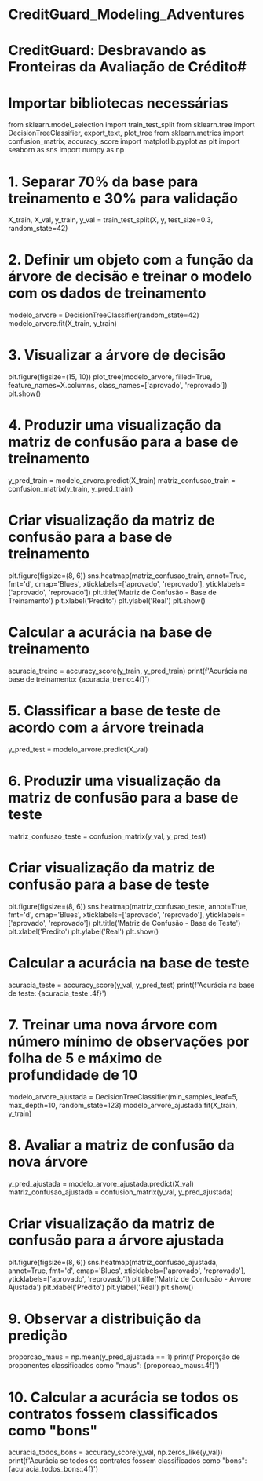 # CreditGuard_Modeling_Adventures

# CreditGuard: Desbravando as Fronteiras da Avaliação de Crédito#

# Importar bibliotecas necessárias
from sklearn.model_selection import train_test_split
from sklearn.tree import DecisionTreeClassifier, export_text, plot_tree
from sklearn.metrics import confusion_matrix, accuracy_score
import matplotlib.pyplot as plt
import seaborn as sns
import numpy as np

# 1. Separar 70% da base para treinamento e 30% para validação
X_train, X_val, y_train, y_val = train_test_split(X, y, test_size=0.3, random_state=42)

# 2. Definir um objeto com a função da árvore de decisão e treinar o modelo com os dados de treinamento
modelo_arvore = DecisionTreeClassifier(random_state=42)
modelo_arvore.fit(X_train, y_train)

# 3. Visualizar a árvore de decisão
plt.figure(figsize=(15, 10))
plot_tree(modelo_arvore, filled=True, feature_names=X.columns, class_names=['aprovado', 'reprovado'])
plt.show()

# 4. Produzir uma visualização da matriz de confusão para a base de treinamento
y_pred_train = modelo_arvore.predict(X_train)
matriz_confusao_train = confusion_matrix(y_train, y_pred_train)

# Criar visualização da matriz de confusão para a base de treinamento
plt.figure(figsize=(8, 6))
sns.heatmap(matriz_confusao_train, annot=True, fmt='d', cmap='Blues', xticklabels=['aprovado', 'reprovado'],
            yticklabels=['aprovado', 'reprovado'])
plt.title('Matriz de Confusão - Base de Treinamento')
plt.xlabel('Predito')
plt.ylabel('Real')
plt.show()

# Calcular a acurácia na base de treinamento
acuracia_treino = accuracy_score(y_train, y_pred_train)
print(f'Acurácia na base de treinamento: {acuracia_treino:.4f}')

# 5. Classificar a base de teste de acordo com a árvore treinada
y_pred_test = modelo_arvore.predict(X_val)

# 6. Produzir uma visualização da matriz de confusão para a base de teste
matriz_confusao_teste = confusion_matrix(y_val, y_pred_test)

# Criar visualização da matriz de confusão para a base de teste
plt.figure(figsize=(8, 6))
sns.heatmap(matriz_confusao_teste, annot=True, fmt='d', cmap='Blues', xticklabels=['aprovado', 'reprovado'],
            yticklabels=['aprovado', 'reprovado'])
plt.title('Matriz de Confusão - Base de Teste')
plt.xlabel('Predito')
plt.ylabel('Real')
plt.show()

# Calcular a acurácia na base de teste
acuracia_teste = accuracy_score(y_val, y_pred_test)
print(f'Acurácia na base de teste: {acuracia_teste:.4f}')

# 7. Treinar uma nova árvore com número mínimo de observações por folha de 5 e máximo de profundidade de 10
modelo_arvore_ajustada = DecisionTreeClassifier(min_samples_leaf=5, max_depth=10, random_state=123)
modelo_arvore_ajustada.fit(X_train, y_train)

# 8. Avaliar a matriz de confusão da nova árvore
y_pred_ajustada = modelo_arvore_ajustada.predict(X_val)
matriz_confusao_ajustada = confusion_matrix(y_val, y_pred_ajustada)

# Criar visualização da matriz de confusão para a árvore ajustada
plt.figure(figsize=(8, 6))
sns.heatmap(matriz_confusao_ajustada, annot=True, fmt='d', cmap='Blues', xticklabels=['aprovado', 'reprovado'],
            yticklabels=['aprovado', 'reprovado'])
plt.title('Matriz de Confusão - Árvore Ajustada')
plt.xlabel('Predito')
plt.ylabel('Real')
plt.show()

# 9. Observar a distribuição da predição
proporcao_maus = np.mean(y_pred_ajustada == 1)
print(f'Proporção de proponentes classificados como "maus": {proporcao_maus:.4f}')

# 10. Calcular a acurácia se todos os contratos fossem classificados como "bons"
acuracia_todos_bons = accuracy_score(y_val, np.zeros_like(y_val))
print(f'Acurácia se todos os contratos fossem classificados como "bons": {acuracia_todos_bons:.4f}')

